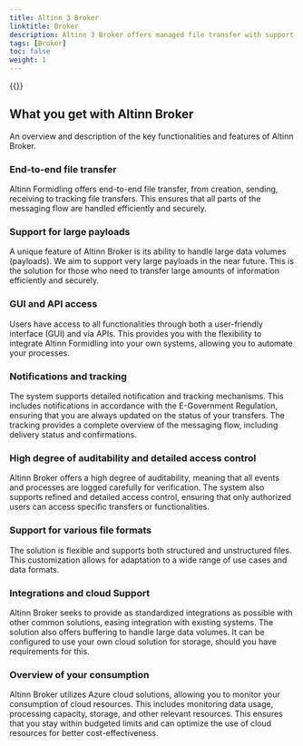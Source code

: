 ```yaml
---
title: Altinn 3 Broker
linktitle: Broker
description: Altinn 3 Broker offers managed file transfer with support for large files and advanced features for information security, status monitoring and quality of service.
tags: [Broker]
toc: false
weight: 1
---
```



{{<children />}}

## What you get with Altinn Broker
An overview and description of the key functionalities and features of Altinn Broker.

### End-to-end file transfer
Altinn Formidling offers end-to-end file transfer, from creation, sending, receiving to tracking file transfers. This ensures that all parts of the messaging flow are handled efficiently and securely.

### Support for large payloads
A unique feature of Altinn Broker is its ability to handle large data volumes (payloads). We aim to support very large payloads in the near future. This is the solution for those who need to transfer large amounts of information efficiently and securely.

### GUI and API access
Users have access to all functionalities through both a user-friendly interface (GUI) and via APIs. This provides you with the flexibility to integrate Altinn Formidling into your own systems, allowing you to automate your processes.

### Notifications and tracking
The system supports detailed notification and tracking mechanisms. This includes notifications in accordance with the E-Government Regulation, ensuring that you are always updated on the status of your transfers. The tracking provides a complete overview of the messaging flow, including delivery status and confirmations.

### High degree of auditability and detailed access control
Altinn Broker offers a high degree of auditability, meaning that all events and processes are logged carefully for verification. The system also supports refined and detailed access control, ensuring that only authorized users can access specific transfers or functionalities.

### Support for various file formats
The solution is flexible and supports both structured and unstructured files. This customization allows for adaptation to a wide range of use cases and data formats.

### Integrations and cloud Support
Altinn Broker seeks to provide as standardized integrations as possible with other common solutions, easing integration with existing systems. The solution also offers buffering to handle large data volumes. It can be configured to use your own cloud solution for storage, should you have requirements for this.

### Overview of your consumption
Altinn Broker utilizes Azure cloud solutions, allowing you to monitor your consumption of cloud resources. This includes monitoring data usage, processing capacity, storage, and other relevant resources. This ensures that you stay within budgeted limits and can optimize the use of cloud resources for better cost-effectiveness.